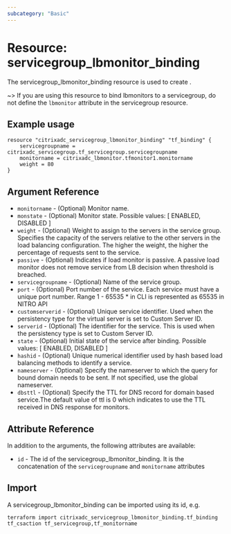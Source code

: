 ```yaml
---
subcategory: "Basic"
---
```


# Resource: servicegroup_lbmonitor_binding

The servicegroup_lbmonitor_binding resource is used to create <fillme>.

~> If you are using this resource to bind lbmonitors to a servicegroup,
do not define the `lbmonitor` attribute in the servicegroup resource.

## Example usage

```hcl
resource "citrixadc_servicegroup_lbmonitor_binding" "tf_binding" {
    servicegroupname = citrixadc_servicegroup.tf_servicegroup.servicegroupname
    monitorname = citrixadc_lbmonitor.tfmonitor1.monitorname
    weight = 80
}
```


## Argument Reference

* `monitorname` - (Optional) Monitor name.
* `monstate` - (Optional) Monitor state. Possible values: [ ENABLED, DISABLED ]
* `weight` - (Optional) Weight to assign to the servers in the service group. Specifies the capacity of the servers relative to the other servers in the load balancing configuration. The higher the weight, the higher the percentage of requests sent to the service.
* `passive` - (Optional) Indicates if load monitor is passive. A passive load monitor does not remove service from LB decision when threshold is breached.
* `servicegroupname` - (Optional) Name of the service group.
* `port` - (Optional) Port number of the service. Each service must have a unique port number. Range 1 - 65535 * in CLI is represented as 65535 in NITRO API
* `customserverid` - (Optional) Unique service identifier. Used when the persistency type for the virtual server is set to Custom Server ID.
* `serverid` - (Optional) The  identifier for the service. This is used when the persistency type is set to Custom Server ID.
* `state` - (Optional) Initial state of the service after binding. Possible values: [ ENABLED, DISABLED ]
* `hashid` - (Optional) Unique numerical identifier used by hash based load balancing methods to identify a service.
* `nameserver` - (Optional) Specify the nameserver to which the query for bound domain needs to be sent. If not specified, use the global nameserver.
* `dbsttl` - (Optional) Specify the TTL for DNS record for domain based service.The default value of ttl is 0 which indicates to use the TTL received in DNS response for monitors.


## Attribute Reference

In addition to the arguments, the following attributes are available:

* `id` - The id of the servicegroup_lbmonitor_binding. It is the concatenation of the `servicegroupname` and `monitorname` attributes


## Import

A servicegroup_lbmonitor_binding can be imported using its id, e.g.

```shell
terraform import citrixadc_servicegroup_lbmonitor_binding.tf_binding tf_csaction tf_servicegroup,tf_monitorname
```
